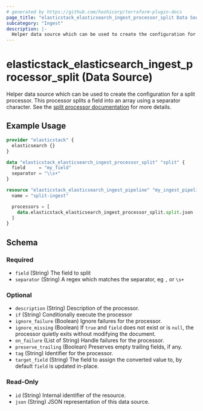 ```yaml
---
# generated by https://github.com/hashicorp/terraform-plugin-docs
page_title: "elasticstack_elasticsearch_ingest_processor_split Data Source - terraform-provider-elasticstack"
subcategory: "Ingest"
description: |-
  Helper data source which can be used to create the configuration for a split processor. This processor splits a field into an array using a separator character. See the split processor documentation https://www.elastic.co/guide/en/elasticsearch/reference/current/split-processor.html for more details.
---
```


# elasticstack_elasticsearch_ingest_processor_split (Data Source)

Helper data source which can be used to create the configuration for a split processor. This processor splits a field into an array using a separator character. See the [split processor documentation](https://www.elastic.co/guide/en/elasticsearch/reference/current/split-processor.html) for more details.

## Example Usage

```terraform
provider "elasticstack" {
  elasticsearch {}
}

data "elasticstack_elasticsearch_ingest_processor_split" "split" {
  field     = "my_field"
  separator = "\\s+"
}

resource "elasticstack_elasticsearch_ingest_pipeline" "my_ingest_pipeline" {
  name = "split-ingest"

  processors = [
    data.elasticstack_elasticsearch_ingest_processor_split.split.json
  ]
}
```

<!-- schema generated by tfplugindocs -->
## Schema

### Required

- `field` (String) The field to split
- `separator` (String) A regex which matches the separator, eg `,` or `\s+`

### Optional

- `description` (String) Description of the processor.
- `if` (String) Conditionally execute the processor
- `ignore_failure` (Boolean) Ignore failures for the processor.
- `ignore_missing` (Boolean) If `true` and `field` does not exist or is `null`, the processor quietly exits without modifying the document.
- `on_failure` (List of String) Handle failures for the processor.
- `preserve_trailing` (Boolean) Preserves empty trailing fields, if any.
- `tag` (String) Identifier for the processor.
- `target_field` (String) The field to assign the converted value to, by default `field` is updated in-place.

### Read-Only

- `id` (String) Internal identifier of the resource.
- `json` (String) JSON representation of this data source.
